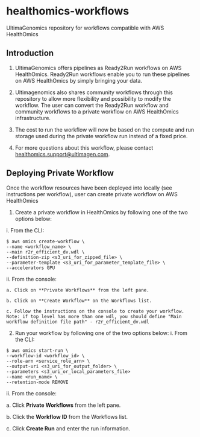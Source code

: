 # healthomics-workflows
UltimaGenomics repository for workflows compatible with AWS HealthOmics

## Introduction
1. UltimaGenomics offers pipelines as Ready2Run workflows on AWS HealthOmics. Ready2Run workflows enable you to run these pipelines on AWS HealthOmics by simply bringing your data.

2. Ultimagenomics also shares community workflows through this repository to allow more flexibility and possibility to modify the workflow. The user can convert the Ready2Run workflow and community workflows to a private workflow on AWS HealthOmics infrastructure.

3. The cost to run the workflow will now be based on the compute and run storage used during the private workflow run instead of a fixed price.

4. For more questions about this workflow, please contact healthomics.support@ultimagen.com.

## Deploying Private Workflow
Once the workflow resources have been deployed into locally (see instructions per workflow), user can create private workflow on AWS HealthOmics
1. Create a private workflow in HealthOmics by following one of the two options below:

i. From the CLI:
 ~~~
$ aws omics create-workflow \
--name <workflow_name> \
--main r2r_efficient_dv.wdl \
--definition-zip <s3_uri_for_zipped_file> \
--parameter-template <s3_uri_for_parameter_template_file> \
--accelerators GPU
 ~~~
ii. From the console:
    
    a. Click on **Private Workflows** from the left pane.
    
    b. Click on **Create Workflow** on the Workflows list.
    
    c. Follow the instructions on the console to create your workflow.
    Note: if top level has more than one wdl, you should define "Main workflow definition file path" - r2r_efficient_dv.wdl


2. Run your workflow by following one of the two options below:
i. From the CLI:
 ~~~
$ aws omics start-run \
--workflow-id <workflow_id> \
--role-arn <service_role_arn> \
 --output-uri <s3_uri_for_output_folder> \
 --parameters <s3_uri_or_local_parameters_file>
 --name <run_name> \
 --retention-mode REMOVE
 ~~~
ii. From the console:
   
   a. Click **Private Workflows** from the left pane.

   b. Click the **Workflow ID** from the Workflows list.

   c. Click **Create Run** and enter the run information.

